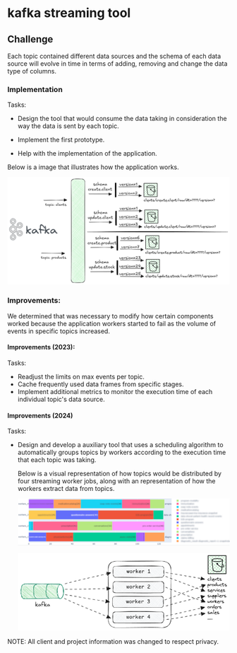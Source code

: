 # kafka streaming tool

## Challenge

Each topic contained different data sources and the schema of each data source will evolve in time in terms of adding, removing and change the data type of columns.

### Implementation


Tasks:
- Design the tool that would consume the data taking in consideration the way the data is sent by each topic.

- Implement the first prototype.

- Help with the implementation of the application.

Below is a image that illustrates how the application works.

![alt text](imgs/streaming_tool_img1.png)

### Improvements:

We determined that was necessary to modify how certain components worked because the application workers started to fail as the volume of events in specific topics increased.

#### Improvements (2023):

Tasks:

- Readjust the limits on max events per topic.
- Cache frequently used data frames from specific stages.
- Implement additional metrics to monitor the execution time of each individual topic's data source.

#### Improvements (2024)

Tasks:

- Design and develop a auxiliary tool that uses a scheduling algorithm to automatically groups topics by workers according to the execution time that each topic was taking.

    Below is a visual representation of how topics would be distributed by four streaming worker jobs, along with an representation of how the workers extract data from topics.

    ![alt text](imgs/scheduler_optimization.png)

    ![alt text](imgs/scheduler_optimization_1.png)

NOTE: All client and project information was changed to respect privacy.
